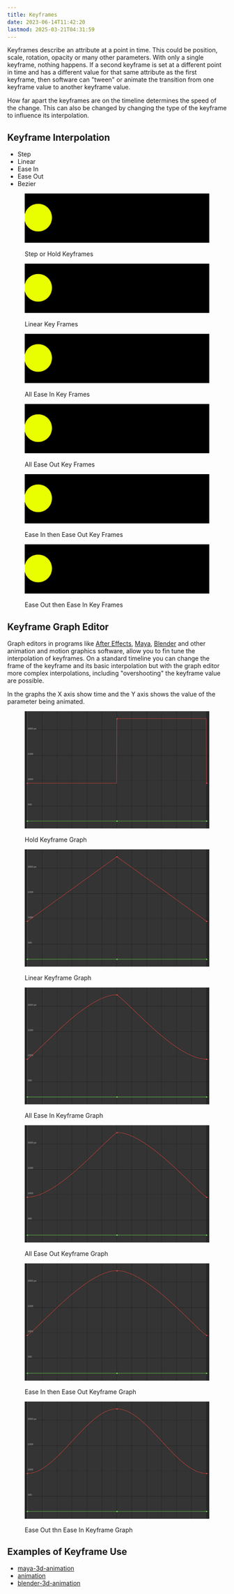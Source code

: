 ```yaml
---
title: Keyframes
date: 2023-06-14T11:42:20
lastmod: 2025-03-21T04:31:59
---
```


Keyframes describe an attribute at a point in time. This could be position, scale, rotation, opacity or many other parameters. With only a single keyframe, nothing happens. If a second keyframe is set at a different point in time and has a different value for that same attribute as the first keyframe, then software can "tween" or animate the transition from one keyframe value to another keyframe value.

How far apart the keyframes are on the timeline determines the speed of the change. This can also be changed by changing the type of the keyframe to influence its interpolation.

## Keyframe Interpolation

- Step
- Linear
- Ease In
- Ease Out
- Bezier

<figure>

[![Step or Hold Keyframes](./attachments/Step-Hold-Keyframe-Interpolation.gif)](./attachments/Step-Hold-Keyframe-Interpolation.gif)

<figcaption>

Step or Hold Keyframes

</figcaption>
</figure>
<figure>

[![Linear Keyframes](./attachments/Linear-Keyframe-Interpolation.gif)](./attachments/Linear-Keyframe-Interpolation.gif)

<figcaption>

Linear Key Frames

</figcaption>
</figure>

<figure>

[![All Ease In Keyframes](./attachments/Ease-In-Keyframe-Interpolation.gif)](./attachments/Ease-In-Keyframe-Interpolation.gif)

<figcaption>

All Ease In Key Frames

</figcaption>
</figure>

<figure>

[![All Ease Out Keyframes](./attachments/Ease-Out-Keyframe-Interpolation.gif)](./attachments/Ease-Out-Keyframe-Interpolation.gif)

<figcaption>

All Ease Out Key Frames

</figcaption>
</figure>

<figure>

[![Ease In then Ease Out Key Frames](./attachments/Ease-In-Then-Ease-Out-Keyframe-Interpolation.gif)](./attachments/Ease-In-Then-Ease-Out-Keyframe-Interpolation.gif)

<figcaption>

Ease In then Ease Out Key Frames

</figcaption>
</figure>

<figure>

[![Ease Out then Ease In Key Frames](./attachments/Ease-Out-Then-Ease-In-Keyframe-Interpolation.gif)](./attachments/Ease-Out-Then-Ease-In-Keyframe-Interpolation.gif)

<figcaption>

Ease Out then Ease In Key Frames

</figcaption>
</figure>

## Keyframe Graph Editor

Graph editors in programs like [After Effects](../video/after-effects/after-effects.md), [Maya](../3d-modeling/maya/maya.md), [Blender](../3d-modeling/blender/blender.md) and other animation and motion graphics software, allow you to fin tune the interpolation of keyframes. On a standard timeline you can change the frame of the keyframe and its basic interpolation but with the graph editor more complex interpolations, including "overshooting" the keyframe value are possible.

In the graphs the X axis show time and the Y axis shows the value of the parameter being animated.

<div class="gallery-grid">
<figure>

[![Hold Keyframe Graph](./attachments/hold-keyframe-graph.jpg)](./attachments/hold-keyframe-graph.jpg)

<figcaption>

Hold Keyframe Graph

</figcaption>
</figure>

<figure>

[![Linear Keyframe Graph](./attachments/linear-keyframe-graph.jpg)](./attachments/linear-keyframe-graph.jpg)

<figcaption>

Linear Keyframe Graph

</figcaption>
</figure>

<figure>

[![All Ease In Keyframe Graph](./attachments/ease-in-keyframe-graph.jpg)](./attachments/ease-in-keyframe-graph.jpg)

<figcaption>

All Ease In Keyframe Graph

</figcaption>
</figure>

<figure>

[![All Ease Out Keyframe Graph](./attachments/ease-out-keyframe-graph.jpg)](./attachments/ease-out-keyframe-graph.jpg)

<figcaption>

All Ease Out Keyframe Graph

</figcaption>
</figure>

<figure>

[![Ease In then Ease Out Keyframe Graph](./attachments/ease-in-then-ease-out-keyframe-graph.jpg)](./attachments/ease-in-then-ease-out-keyframe-graph.jpg)

<figcaption>

Ease In then Ease Out Keyframe Graph

</figcaption>
</figure>

<figure>

[![Ease Out thn Ease In Keyframe Graph](./attachments/ease-out-then-ease-in-keyframe-graph.jpg)](./attachments/ease-out-then-ease-in-keyframe-graph.jpg)

<figcaption>

Ease Out thn Ease In Keyframe Graph

</figcaption>
</figure>
</div>

## Examples of Keyframe Use

- [maya-3d-animation](../3d-modeling/maya/3d-animation-maya.md)
- [animation](./animation.md)
- [blender-3d-animation](../3d-modeling/blender/3d-animation-blender.md)
